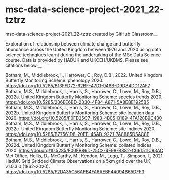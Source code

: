 # msc-data-science-project-2021_22-tztrz
msc-data-science-project-2021_22-tztrz created by GitHub Classroom__ 

Exploration of relationship between climate change and butterfly abundance across the United Kingdom between 1976 and 2020 using data science technqiues learnt during the undertaking of the MSc Data Science course. Data is provided by HADUK and UKCEH/UKBMS. Please see citations below.__ 

Botham, M., Middlebrook, I., Harrower, C., Roy, D.B., 2022. United Kingdom Butterfly Monitoring Scheme: phenology 2020. https://doi.org/10.5285/B13FFD72-62BF-47D1-948B-D9D84DD12AF7 <br/> 
Botham, M.S., Middlebrook, I., Harris, S., Harrower, C., Lowe, M., Roy, D.B., 2022a. United Kingdom Butterfly Monitoring Scheme: species trends 2020. https://doi.org/10.5285/236EE6BD-2330-4F84-A871-5A8EBE1925B5<br/>
Botham, M.S., Middlebrook, I., Harris, S., Harrower, C., Lowe, M., Roy, D.B., 2022b. United Kingdom Butterfly Monitoring Scheme: site location data 2020. https://doi.org/10.5285/F0FB35C7-1983-4B05-B189-4FA128B9C430<br/>
Botham, M.S., Middlebrook, I., Harris, S., Harrower, C., Lowe, M., Roy, D.B., 2022c. United Kingdom Butterfly Monitoring Scheme: site indices 2020. https://doi.org/10.5285/B77561D8-20EE-45AD-9221-7A8885D5AC8E<br/>
Botham, M.S., Middlebrook, I., Harris, S., Harrower, C., Lowe, M., Roy, D.B., 2022d. United Kingdom Butterfly Monitoring Scheme: collated indices 2020. https://doi.org/10.5285/F00FB86D-25C2-4F98-B882-C661511C93AC<br/>
Met Office, Hollis, D., McCarthy, M., Kendon, M., Legg, T., Simpson, I., 2021. HadUK-Grid Gridded Climate Observations on a 5km grid over the UK, v1.0.3.0 (1862-2020). https://doi.org/10.5285/F2DA35C56AFB4FA6AEBF44094B65DFF3 <br/>
